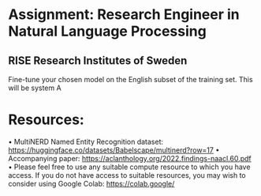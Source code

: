 # Assignment: Research Engineer in Natural Language Processing
## RISE Research Institutes of Sweden

Fine-tune your chosen model on the English subset of the training set. This will be system A


# Resources:
• MultiNERD Named Entity Recognition dataset: https://huggingface.co/datasets/Babelscape/multinerd?row=17
• Accompanying paper: https://aclanthology.org/2022.findings-naacl.60.pdf
• Please feel free to use any suitable compute resource to which you have access. If you do not
have access to suitable resources, you may wish to consider using Google Colab:
https://colab.google/
